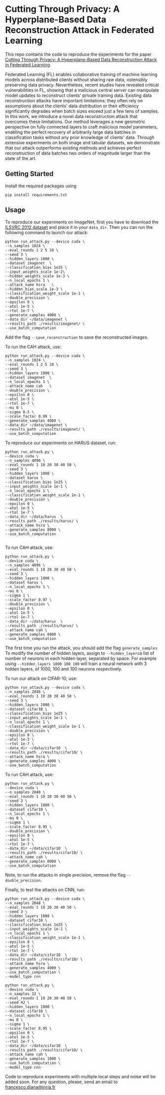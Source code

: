 # Cutting Through Privacy: A Hyperplane-Based Data Reconstruction Attack in Federated Learning
This repo contains the code to reproduce the experiments for the paper [Cutting Through Privacy: A Hyperplane-Based Data Reconstruction Attack in Federated Learning](https://dl.acm.org/doi/10.5555/3762387.3762431).  

Federated Learning (FL) enables collaborative training of machine learning models across distributed clients without sharing raw data, ostensibly preserving data privacy. Nevertheless, recent studies have revealed critical vulnerabilities in FL, showing that a malicious central server can manipulate model updates to reconstruct clients' private training data. Existing data reconstruction attacks have important limitations: they often rely on assumptions about the clients' data distribution or their efficiency significantly degrades when batch sizes exceed just a few tens of samples.  
In this work, we introduce a novel data reconstruction attack that overcomes these limitations. Our method leverages a new geometric perspective on fully connected layers to craft malicious model parameters, enabling the perfect recovery of arbitrarily large data batches in classification tasks without any prior knowledge of clients' data. Through extensive experiments on both image and tabular datasets, we demonstrate that our attack outperforms existing methods and achieves perfect reconstruction of data batches two orders of magnitude larger than the state of the art.

## Getting Started
Install the required packages using
```
pip install requirements.txt
```

## Usage
To reproduce our experiments on ImageNet, first you have to download the [ILSVRC 2012 dataset](https://image-net.org/download-images.php) and place it in your `data_dir`. Then you can run the following command to launch our attack:
```
python run_attack.py --device cuda \ 
--n_samples 1024 \ 
--eval_rounds 1 2 5 10 \
--seed 3 \
--hidden_layers 1000 \
--dataset imagenet  \
--classification_bias 1e25 \ 
--input_weights_scale 1e-2\
--hidden_weights_scale 1e-3 \
--n_local_epochs 1 \
--attack_name hsra   \
--hidden_bias_scale 1e-3 \
--classification_weight_scale 1e-1 \
--double_precision \
--epsilon 0 \
--atol 1e-5 \
--rtol 1e-7 \ 
--generate_samples 4000 \
--data_dir ~/data/imagenet \
--results_path ./results/imagenet/ \
--use_batch_computation

```
Add the flag `--save_reconstruction` to save the reconstructed images.

To run the CAH attack, use:
```
python run_attack.py --device cuda \ 
--n_samples 1024 \ 
--eval_rounds 1 2 5 10 \
--seed 3 \
--hidden_layers 1000 \
--dataset imagenet  \
--n_local_epochs 1 \
--attack_name cah   \
--double_precision \
--epsilon 0 \
--atol 1e-5 \
--rtol 1e-7 \ 
--mu 0 \
--sigma 0.5 \
--scale_factor 0.99 \
--generate_samples 4000 \
--data_dir ~/data/imagenet \
--results_path ./results/imagenet/ \
--use_batch_computation

```

To reproduce our experiments on HARUS dataset, run:

```
python run_attack.py \
--device cuda \
--n_samples 4096 \
--eval_rounds 1 10 20 30 40 50 \
--seed 3 \
--hidden_layers 1000 \
--dataset harus \
--classification_bias 1e25 \
--input_weights_scale 1e-1 \
--n_local_epochs 1 \
--classification_weight_scale 1e-1 \
--double_precision \
--epsilon 0 \
--atol 1e-5 \
--rtol 1e-7 \
--data_dir ~/data/harus  \
--results_path ./results/harus/ \
--attack_name hsra \
--generate_samples 8000 \
--use_batch_computation 


```
To run CAH attack, use:

```
python run_attack.py \
--device cuda \
--n_samples 4096 \
--eval_rounds 1 10 20 30 40 50 \
--seed 3 \
--hidden_layers 1000 \
--dataset harus \
--n_local_epochs 1 \
--mu 0 \
--sigma 1 \
--scale_factor 0.97 \
--double_precision \
--epsilon 0 \
--atol 1e-5 \
--rtol 1e-7 \
--data_dir ~/data/harus  \
--results_path ./results/harus/ \
--attack_name cah \
--generate_samples 8000 \
--use_batch_computation

```
The first time you run the attack, you should add the flag `generate_samples`
To modify the number of hidden layers, assign to `--hidden_layers`a list of number of neurons in each hidden layer, separated by space. For example using `--hidden_layers 1000 100 100` will train a neural network with 3 hidden layers, of 1000, 100 and 100 neurons respectively.

To run our attack on CIFAR-10, use:

```
python run_attack.py --device cuda \
--n_samples 2048 \
--eval_rounds 1 10 20 30 40 50 \
--seed 3 \
--hidden_layers 1000 \
--dataset cifar10 \
--classification_bias 1e25 \
--input_weights_scale 1e-1 \
--n_local_epochs 1 \
--classification_weight_scale 1e-1 \
--double_precision \
--epsilon 0 \
--atol 1e-5 \
--rtol 1e-7 \
--data_dir ~/data/cifar10  \
--results_path ./results/cifar10/ \
--attack_name hsra \
--generate_samples 4000 \
--use_batch_computation

```

To run CAH attack, use:

```
python run_attack.py \
--device cuda \
--n_samples 2048 \
--eval_rounds 1 10 20 30 40 50 \
--seed 3 \
--hidden_layers 1000 \
--dataset cifar10 \
--n_local_epochs 1 \
--mu 0 \
--sigma 1 \
--scale_factor 0.95 \
--double_precision \
--epsilon 0 \
--atol 1e-5 \
--rtol 1e-7 \
--data_dir ~/data/cifar10  \
--results_path ./results/cifar10/ \
--attack_name cah \
--generate_samples 8000 \
--use_batch_computation
```
Note, to run the attacks in single precision, remove the flag `--double_precision`.

Finally, to test the attacks on CNN, run:

```
python run_attack.py --device cuda \
--n_samples 2048 \
--eval_rounds 1 10 20 30 40 50 \
--seed 3 \
--hidden_layers 1000 \
--dataset cifar10 \
--classification_bias 1e25 \
--input_weights_scale 1e-1 \
--n_local_epochs 1 \
--classification_weight_scale 1e-1 \
--epsilon 0 \
--atol 1e-5 \
--rtol 1e-7 \
--data_dir ~/data/cifar10  \
--results_path ./results/cifar10/ \
--attack_name hsra \
--generate_samples 4000 \
--use_batch_computation \
--model_type cnn
```


```
python run_attack.py \
--device cuda \
--n_samples 32 \
--eval_rounds 1 10 20 30 40 50 \
--seed 42 \
--hidden_layers 1000 \
--dataset cifar10 \
--n_local_epochs 1 \
--mu 0 \
--sigma 1 \
--scale_factor 0.95 \
--epsilon 0 \
--atol 1e-5 \
--rtol 1e-7 \
--data_dir ~/data/cifar10  \
--results_path ./results/cifar10/ \
--attack_name cah \
--generate_samples 1000 \
--use_batch_computation \
--model_type cnn
```

Code to reproduce experiments with multiple local steps and noise will be added soon.
For any question, please, send an email to [francesco.diana@inria.fr](mailto:francesco.diana@inria.fr)





